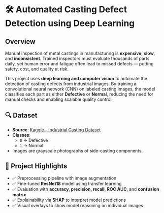 # 🛠️ Automated Casting Defect Detection using Deep Learning

## Overview

Manual inspection of metal castings in manufacturing is **expensive**, **slow**, and **inconsistent**. Trained inspectors must evaluate thousands of parts daily, yet human error and fatigue often lead to missed defects — putting safety, cost, and quality at risk.

This project uses **deep learning and computer vision** to automate the detection of casting defects from industrial images. By training a convolutional neural network (CNN) on labeled casting images, the model classifies each part as either **Defective** or **Normal**, reducing the need for manual checks and enabling scalable quality control.

## 🔍 Dataset

- **Source**: [Kaggle - Industrial Casting Dataset](https://www.kaggle.com/datasets/ravirajsinh45/real-life-industrial-dataset-of-casting-product)
- **Classes**:
  - `0` → Defective
  - `1` → Normal
- Images are grayscale photographs of side-casting components.

## 🚀 Project Highlights

- ✅ Preprocessing pipeline with image augmentation
- ✅ Fine-tuned **ResNet18** model using transfer learning
- ✅ Evaluation with **accuracy, precision, recall, ROC AUC**, and **confusion matrix**
- ✅ Explainability via **SHAP** to interpret model predictions
- ✅ Visual overlays to show model reasoning on individual images
